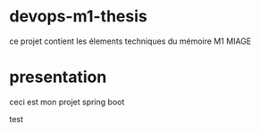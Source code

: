 ﻿# devops-m1-thesis
ce projet contient les élements techniques du mémoire M1 MIAGE

# presentation 
ceci est mon projet spring boot 

test
